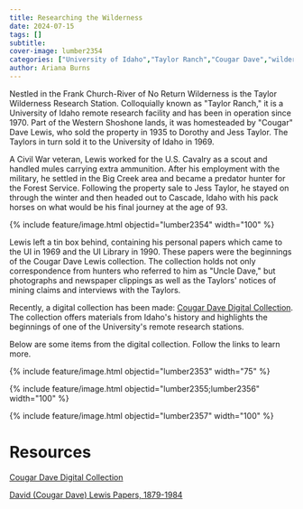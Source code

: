 ```yaml
---
title: Researching the Wilderness
date: 2024-07-15
tags: []
subtitle: 
cover-image: lumber2354
categories: ["University of Idaho","Taylor Ranch","Cougar Dave","wilderness"]
author: Ariana Burns
---
```

Nestled in the Frank Church-River of No Return Wilderness is the Taylor Wilderness Research Station. Colloquially known as "Taylor Ranch," it is a University of Idaho remote research facility and has been in operation since 1970. Part of the Western Shoshone lands, it was homesteaded by "Cougar" Dave Lewis, who sold the property in 1935 to Dorothy and Jess Taylor. The Taylors in turn sold it to the University of Idaho in 1969.

 A Civil War veteran, Lewis worked for the U.S. Cavalry as a scout and handled mules carrying extra ammunition. After his employment with the military, he settled in the Big Creek area and became a predator hunter for the Forest Service. Following the property sale to Jess Taylor, he stayed on through the winter and then headed out to Cascade, Idaho with his pack horses on what would be his final journey at the age of 93.

 {% include feature/image.html objectid="lumber2354" width="100"  %}

Lewis left a tin box behind, containing his personal papers which came to the UI in 1969 and the UI Library in 1990. These papers were the beginnings of the Cougar Dave Lewis collection. The collection holds not only correspondence from hunters who referred to him as "Uncle Dave," but photographs and newspaper clippings as well as the Taylors' notices of mining claims and interviews with the Taylors.

Recently, a digital collection has been made: [Cougar Dave Digital Collection](https://www.lib.uidaho.edu/digital/cougar-dave/). The collection offers materials from Idaho's history and highlights the beginnings of one of the University's remote research stations. 

Below are some items from the digital collection. Follow the links to learn more.

{% include feature/image.html objectid="lumber2353" width="75"  %}

{% include feature/image.html objectid="lumber2355;lumber2356" width="100"  %}

{% include feature/image.html objectid="lumber2357" width="100"  %}

# Resources

[Cougar Dave Digital Collection](https://www.lib.uidaho.edu/digital/cougar-dave/)

[David (Cougar Dave) Lewis Papers, 1879-1984](https://archiveswest.orbiscascade.org/ark:80444/xv35232)